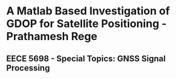 # A Matlab Based Investigation of GDOP for Satellite Positioning - Prathamesh Rege
## EECE 5698 - Special Topics: GNSS Signal Processing
